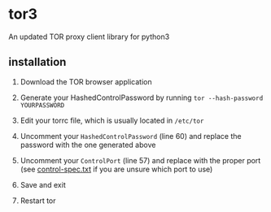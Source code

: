 # tor3

An updated TOR proxy client library for python3

## installation

1. Download the TOR browser application

2. Generate your HashedControlPassword by running
```tor --hash-password YOURPASSWORD```

3. Edit your torrc file, which is usually located in `/etc/tor`

4. Uncomment your `HashedControlPassword` (line 60) and replace the password with the one generated above

5. Uncomment your `ControlPort` (line 57) and replace with the proper port (see [control-spec.txt](https://gitweb.torproject.org/torspec.git/tree/control-spec.txt) if you are unsure which port to use)

6. Save and exit

7. Restart tor
